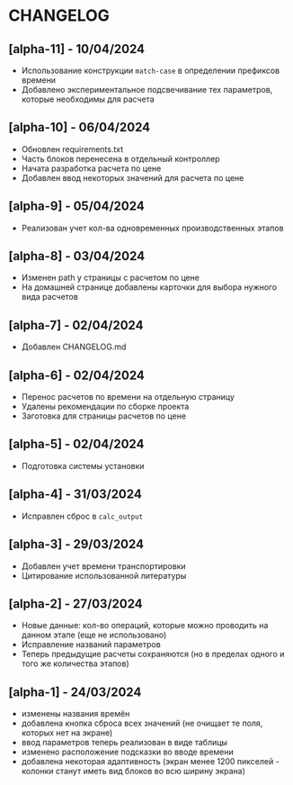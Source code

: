 # CHANGELOG

## [alpha-11] - 10/04/2024
- Использование конструкции `match-case` в определении префиксов времени
- Добавлено экспериментальное подсвечивание тех параметров, которые необходимы для расчета

## [alpha-10] - 06/04/2024
- Обновлен requirements.txt
- Часть блоков перенесена в отдельный контроллер
- Начата разработка расчета по цене
- Добавлен ввод некоторых значений для расчета по цене

## [alpha-9] - 05/04/2024
- Реализован учет кол-ва одновременных производственных этапов

## [alpha-8] - 03/04/2024
- Изменен path у страницы с расчетом по цене
- На домашней странице добавлены карточки для выбора нужного вида расчетов

## [alpha-7] - 02/04/2024
- Добавлен CHANGELOG.md

## [alpha-6] - 02/04/2024
- Перенос расчетов по времени на отдельную страницу
- Удалены рекомендации по сборке проекта
- Заготовка для страницы расчетов по цене

## [alpha-5] - 02/04/2024
- Подготовка системы установки

## [alpha-4] - 31/03/2024
- Исправлен сброс в `calc_output`

## [alpha-3] - 29/03/2024
- Добавлен учет времени транспортировки
- Цитирование использованной литературы

## [alpha-2] - 27/03/2024
- Новые данные: кол-во операций, которые можно проводить на данном этапе (еще не использовано)
- Исправление названий параметров
- Теперь предыдущие расчеты сохраняются (но в пределах одного и того же количества этапов)

## [alpha-1] - 24/03/2024
- изменены названия времён
- добавлена кнопка сброса всех значений (не очищает те поля, которых нет на экране)
- ввод параметров теперь реализован в виде таблицы
- изменено расположение подсказки во вводе времени
- добавлена некоторая адаптивность (экран менее 1200 пикселей - колонки станут иметь вид блоков во всю ширину экрана)

<!-- ## [ver] - date

### Added

### Changed -->